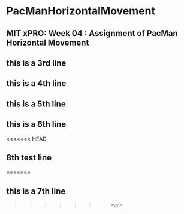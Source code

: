 # PacManHorizontalMovement
## MIT xPRO: Week 04 : Assignment of PacMan Horizontal Movement
## this is a 3rd line
## this is a 4th line
## this is a 5th line
## this is a 6th line
<<<<<<< HEAD

## 8th test line
=======
## this is a 7th line
>>>>>>> main

